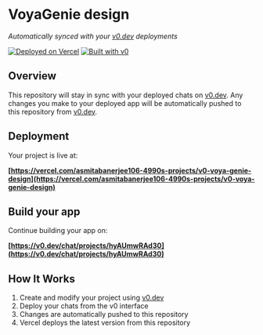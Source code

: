 # VoyaGenie design

*Automatically synced with your [v0.dev](https://v0.dev) deployments*

[![Deployed on Vercel](https://img.shields.io/badge/Deployed%20on-Vercel-black?style=for-the-badge&logo=vercel)](https://vercel.com/asmitabanerjee106-4990s-projects/v0-voya-genie-design)
[![Built with v0](https://img.shields.io/badge/Built%20with-v0.dev-black?style=for-the-badge)](https://v0.dev/chat/projects/hyAUmwRAd30)

## Overview

This repository will stay in sync with your deployed chats on [v0.dev](https://v0.dev).
Any changes you make to your deployed app will be automatically pushed to this repository from [v0.dev](https://v0.dev).

## Deployment

Your project is live at:

**[https://vercel.com/asmitabanerjee106-4990s-projects/v0-voya-genie-design](https://vercel.com/asmitabanerjee106-4990s-projects/v0-voya-genie-design)**

## Build your app

Continue building your app on:

**[https://v0.dev/chat/projects/hyAUmwRAd30](https://v0.dev/chat/projects/hyAUmwRAd30)**

## How It Works

1. Create and modify your project using [v0.dev](https://v0.dev)
2. Deploy your chats from the v0 interface
3. Changes are automatically pushed to this repository
4. Vercel deploys the latest version from this repository